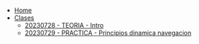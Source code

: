 * [Home](/)
* [Clases](clases/README.md)
  - [20230728 - TEORIA - Intro](./clases/20230728/README.md)
  - [20230729 - PRACTICA - Principios dinamica navegacion](./clases/20230729/README.md)